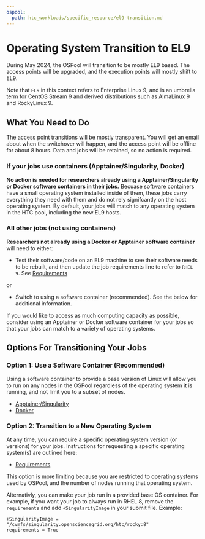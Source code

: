 ```yaml
---
ospool:
  path: htc_workloads/specific_resource/el9-transition.md
---
```


Operating System Transition to EL9
==================================

During May 2024, the OSPool will transition to be mostly EL9 based. The
access points will be upgraded, and the execution points will mostly
shift to EL9.

Note that `EL9` in this context refers to Enterprise Linux 9, and is
an umbrella term for CentOS Stream 9 and derived distributions such as 
AlmaLinux 9 and RockyLinux 9.


## What You Need to Do

The access point transitions will be mostly transparent. You will get
an email about when the switchover will happen, and the access point
will be offline for about 8 hours. Data and jobs will be retained, so no
action is required.


### If your jobs use containers (Apptainer/Singularity, Docker)

**No action is needed for researchers already using a
Apptainer/Singularity or Docker software containers in their jobs.** Becuase
software containers have a small operating system installed inside of
them, these jobs carry everything they need with them and do not rely
signifcantly on the host operating system. By default, your jobs will
match to any operating system in the HTC pool, including the new EL9
hosts.


### All other jobs (not using containers)

**Researchers not already using a Docker or Apptainer software container** will need to either:

 * Test their software/code on an EL9 machine to see their software needs to be rebuilt, and
   then update the job requirements line to refer to `RHEL 9`. See 
   [Requirements](../requirements/#requirements)

or

 * Switch to using a software container (recommended). See the below for additional information.

If you would like to access as much computing capacity as possible,
consider using an Apptainer or Docker software container for your jobs so
that your jobs can match to a variety of operating systems.


## Options For Transitioning Your Jobs

### Option 1: Use a Software Container (Recommended)

Using a software container to provide a base version of Linux will allow
you to run on any nodes in the OSPool regardless of the operating
system it is running, and not limit you to a subset of nodes.

 * [Apptainer/Singularity](../../using_software/containers-singularity/)
 * [Docker](../../using_software/containers-docker/)

### Option 2: Transition to a New Operating System

At any time, you can require a specific operating system version
(or versions) for your jobs. Instructions for requesting a specific
operating system(s) are outlined here:

 * [Requirements](../requirements/#requirements)

This option is more limiting because you are restricted to operating
systems used by OSPool, and the number of nodes running that operating
system.

Alternativly, you can make your job run in a provided base OS
container. For example, if you want your job to always run in RHEL 8,
remove the `requirements` and add `+SingularityImage` in your submit
file. Example:

    +SingularityImage = "/cvmfs/singularity.opensciencegrid.org/htc/rocky:8"
    requirements = True



